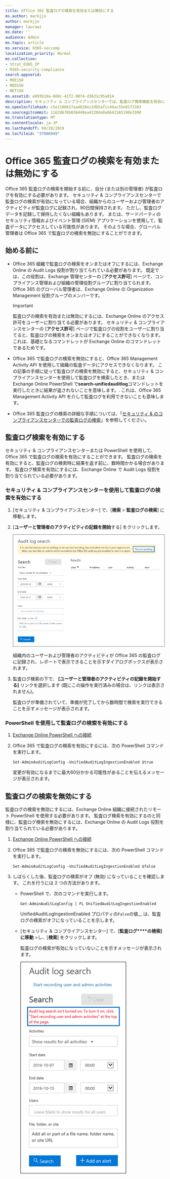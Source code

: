 ```yaml
---
title: Office 365 監査ログの検索を有効または無効にする
ms.author: markjjo
author: markjjo
manager: laurawi
ms.date: ''
audience: Admin
ms.topic: article
ms.service: O365-seccomp
localization_priority: Normal
ms.collection:
- Strat_O365_IP
- M365-security-compliance
search.appverid:
- MOE150
- MED150
- MET150
ms.assetid: e893b19a-660c-41f2-9074-d3631c95a014
description: セキュリティ & コンプライアンスセンターでは、監査ログ検索機能を有効にすることができます。 変更した場合は、いつでもオフにすることができます。 監査ログ検索がオフになっている場合、管理者は、組織内のユーザーおよび管理者のアクティビティに対して Office 365 監査ログを検索することはできません。
ms.openlocfilehash: c5e1106617aa4828ec2db5afcc44ac55e91f2383
ms.sourcegitcommit: 1162d676b036449ea4220de8a6642165190e3398
ms.translationtype: MT
ms.contentlocale: ja-JP
ms.lasthandoff: 09/20/2019
ms.locfileid: "37086949"
---
```

# <a name="turn-office-365-audit-log-search-on-or-off"></a>Office 365 監査ログの検索を有効または無効にする

Office 365 監査ログの検索を開始する前に、自分 (または別の管理者) が監査ログを有効にする必要があります。 セキュリティ & コンプライアンスセンターで監査ログの検索が有効になっている場合、組織からのユーザーおよび管理者のアクティビティが監査ログに記録され、90日間保持されます。 ただし、監査ログデータを記録して保持したくない組織もあります。 または、サードパーティのセキュリティ情報およびイベント管理 (SIEM) アプリケーションを使用して、監査データにアクセスしている可能性があります。 そのような場合、グローバル管理者は Office 365 で監査ログの検索を無効にすることができます。
  
## <a name="before-you-begin"></a>始める前に

- Office 365 組織で監査ログの検索をオンまたはオフにするには、Exchange Online の Audit Logs 役割が割り当てられている必要があります。 既定では、この役割は、Exchange 管理センターの [**アクセス許可**] ページで、コンプライアンス管理および組織の管理役割グループに割り当てられます。 Office 365 のグローバル管理者は、Exchange Online の Organization Management 役割グループのメンバーです。 
    
    > [!IMPORTANT]
    > 監査ログの検索を有効または無効にするには、Exchange Online のアクセス許可をユーザーに割り当てる必要があります。 セキュリティ & コンプライアンスセンターの [**アクセス許可**] ページで監査ログの役割をユーザーに割り当てると、監査ログの検索をオンまたはオフにすることができなくなります。 これは、基礎となるコマンドレットが Exchange Online のコマンドレットであるためです。 
  
- Office 365 で監査ログの検索を無効にすると、Office 365 Management Activity API を使用して組織の監査データにアクセスできなくなります。 この記事の手順に従って監査ログの検索を無効にすると、セキュリティ & コンプライアンスセンターを使用して監査ログを検索したとき、または Exchange Online PowerShell で**search-unifiedauditlog**コマンドレットを実行したときに結果が返されないことを意味します。. これは、Office 365 Management Activity API を介して監査ログを利用できないことも意味します。  
    
- Office 365 監査ログの検索の詳細な手順については、「[セキュリティ & のコンプライアンスセンターでの監査ログの検索](search-the-audit-log-in-security-and-compliance.md)」を参照してください。
    
## <a name="turn-on-audit-log-search"></a>監査ログ検索を有効にする

セキュリティ & コンプライアンスセンターまたは PowerShell を使用して、Office 365 で監査ログの検索を有効にすることができます。 監査ログの検索を有効にすると、監査ログの検索時に結果を返す前に、数時間かかる場合があります。 監査ログ検索を有効にするには、Exchange Online で Audit Logs 役割を割り当てられている必要があります。
  
### <a name="use-the-security--compliance-center-to-turn-on-audit-log-search"></a>セキュリティ & コンプライアンスセンターを使用して監査ログの検索を有効にする

1. [セキュリティ & コンプライアンスセンター] で、[**検索** \> **監査ログの検索**] に移動します。
    
2. [**ユーザーと管理者のアクティビティの記録を開始**する] をクリックします。
    
    ![[ユーザーと管理者のアクティビティの記録を開始する] をクリックして、監査を有効にします。](media/39a9d35f-88d0-4bbe-a962-0be2f838e2bf.png)
  
    組織内のユーザーおよび管理者のアクティビティが Office 365 の監査ログに記録され、レポートで表示できることを示すダイアログボックスが表示されます。 
    
3. 監査ログ検索の下で、 **[ユーザーと管理者のアクティビティの記録を開始する]** リンクを選択します (既にこの操作を実行済みの場合は、リンクは表示されません)。
    
    監査ログが準備されていて、準備が完了してから数時間で検索を実行できることを示すメッセージが表示されます。
    
### <a name="use-powershell-to-turn-on-audit-log-search"></a>PowerShell を使用して監査ログの検索を有効にする

1. [Exchange Online PowerShell への接続](https://go.microsoft.com/fwlink/p/?LinkID=396554)
    
2. Office 365 で監査ログの検索を有効にするには、次の PowerShell コマンドを実行します。
    
    ```
    Set-AdminAuditLogConfig -UnifiedAuditLogIngestionEnabled $true
    ```

    変更が有効になるまでに最大60分かかる可能性があることを伝えるメッセージが表示されます。
  
## <a name="turn-off-audit-log-search"></a>監査ログの検索を無効にする

監査ログの検索を無効にするには、Exchange Online 組織に接続されたリモート PowerShell を使用する必要があります。 監査ログ検索を有効にするのと同様に、監査ログ検索を無効にするには、Exchange Online の Audit Logs 役割を割り当てられている必要があります。
  
1. [Exchange Online PowerShell への接続](https://go.microsoft.com/fwlink/p/?LinkID=396554)
    
2. Office 365 で監査ログの検索を無効にするには、次の PowerShell コマンドを実行します。
    
    ```
    Set-AdminAuditLogConfig -UnifiedAuditLogIngestionEnabled $false
    ```

3. しばらくした後、監査ログの検索がオフ (無効) になっていることを確認します。 これを行うには 2 つの方法があります。
    
    - PowerShell で、次のコマンドを実行します。

        ```
        Get-AdminAuditLogConfig | FL UnifiedAuditLogIngestionEnabled
        ```

        UnifiedAuditLogIngestionEnabled プロパティの`False`の値__ は、監査ログの検索がオフになっていることを示します。 
    
    - [セキュリティ & コンプライアンスセンター] で、[**監査ログ****の検索] に移動** \>し、[**検索**] をクリックします。
    
      監査ログの検索が有効になっていないことを示すメッセージが表示されます。 
    
      ![監査がオフになっている場合は、メッセージが表示されます。](media/dca53da6-1cbe-4fa3-9860-f0d674de9538.png)
